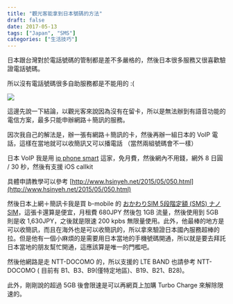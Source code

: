 ```yaml
---
title: "觀光客能拿到日本號碼的方法"
draft: false
date: 2017-05-13
tags: ["Japan", "SMS"]
categories: ["生活技巧"]
---
```



日本跟台灣對於電話號碼的管制都是差不多嚴格的，然後日本很多服務又很喜歡驗證電話號碼。

所以沒有電話號碼很多自助服務都是不能用的 :(


![](https://hiy.tw/life/jp_sms_number/1.png)


<!--more-->

這邊先說一下結論，以觀光客來說因為沒有在留卡，所以是無法辦到有語音功能的電信方案，最多只能申辦網路＋簡訊的服務。

因次我自己的解法是，辦一張有網路＋簡訊的卡，然後再辦一組日本的 VoIP 電話，這樣在當地就可以收簡訊又可以播電話 （當然兩組號碼會不一樣）



日本 VoIP 我是用 [ip phone smart](https://ip-phone-smart.jp/) 這家，免月費，然後網內不用錢，網外 8 日圓 / 30 秒，然後有支援 iOS callkit

具體申請教學可以參考 [http://www.hsinyeh.net/2015/05/050.html](http://www.hsinyeh.net/2015/05/050.html)


然後日本上網＋簡訊卡我是買 b-mobile 的 [おかわりSIM 5段階定額 (SMS) ナノSIM](https://www.amazon.co.jp/b-mobile-%E3%81%8A%E3%81%8B%E3%82%8F%E3%82%8ASIM-5%E6%AE%B5%E9%9A%8E%E5%AE%9A%E9%A1%8D-SMS-%E3%83%9E%E3%82%A4%E3%82%AF%E3%83%ADSIM/dp/B014K8HG2C/)，這張卡還算是便宜，月租費 680JPY 然後包 1GB 流量，然後使用到 5GB 則是收 1,630JPY，之後就是限速 200 kpbs 無限量使用。此外，他最棒的地方是可以收簡訊，而且在海外也是可以收簡訊的，所以拿來驗證日本國內服務超棒的拉。但是他有一個小麻煩的是需要用日本當地的手機號碼開通，所以就是要去拜託日本當地的朋友幫忙開通，這應該算是唯一的門檻吧。

然後他網路是走 NTT-DOCOMO 的，所以支援的 LTE BAND 也請參考 NTT-DOCOMO ( 目前有 B1、B3、B9(僅特定地區)、B19、B21、B28)。

此外，剛剛說的超過 5GB 後會限速是可以再網頁上加購 Turbo Charge 來解除限速的。






